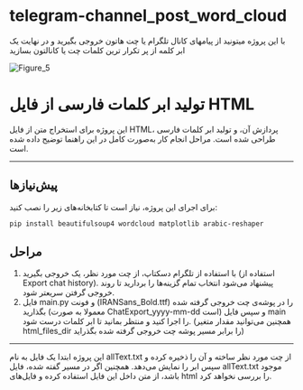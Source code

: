 # telegram-channel_post_word_cloud
با این پروژه میتونید از پیامهای کانال تلگرام یا چت هاتون خروجی بگیرید و در نهایت یک ابر کلمه از پر تکرار ترین کلمات چت یا کانالتون بسازید 

![Figure_5](https://github.com/user-attachments/assets/6f960926-0265-4010-aa8f-11e253a7a351)
# تولید ابر کلمات فارسی از فایل HTML

این پروژه برای استخراج متن از فایل HTML، پردازش آن، و تولید ابر کلمات فارسی طراحی شده است. مراحل انجام کار به‌صورت کامل در این راهنما توضیح داده شده است.

---

## پیش‌نیازها

برای اجرای این پروژه، نیاز است تا کتابخانه‌های زیر را نصب کنید:

```bash
pip install beautifulsoup4 wordcloud matplotlib arabic-reshaper
```
## مراحل
1. با استفاده از تلگرام دسکتاپ، از چت مورد نظر، یک خروجی بگیرید (استفاده از Export chat history). پیشنهاد می‌شود انتخاب تمام گزینه‌ها را بردارید تا روند خروجی گرفتن سریعتر شود.
2. فایل main.py و فونت (IRANSans_Bold.ttf) را در پوشه‌ی چت خروجی گرفته شده بگذارید (معمولا به صورت ChatExport_yyyy-mm-dd است) و سپس فایل main را اجرا کنید و منتظر بمانید تا ابر کلمات درست شود.
(همچنین می‌توانید مقدار متغیر html_files_dir را برابر مسیر پوشه چت خروجی گرفته شده بگذراید)
---
این پروژه ابتدا یک فایل به نام allText.txt از چت مورد نظر ساخته و آن را ذخیره کرده و سپس ابر را نمایش می‌دهد. همچنین اگر در مسیر گفته شده، فایل allText.txt موجود باشد، از متن داخل این فایل استفاده کرده و فایل‌های html را بررسی نخواهد کرد.
